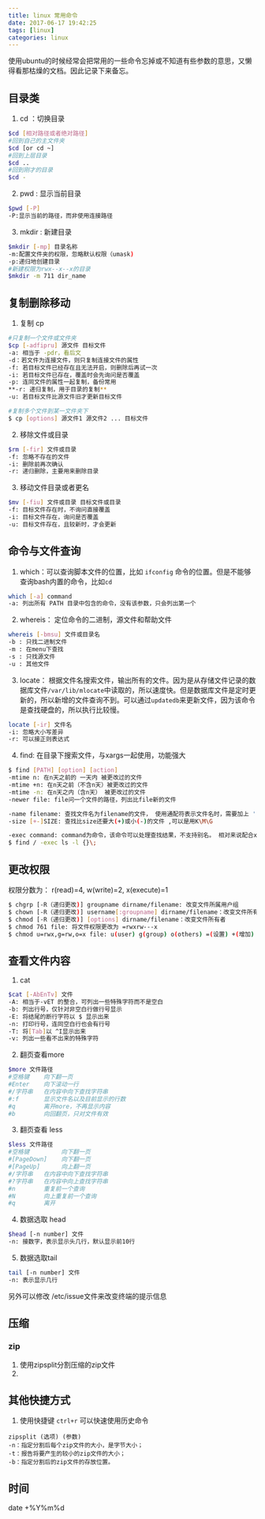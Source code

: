 ```yaml
---
title: linux 常用命令
date: 2017-06-17 19:42:25
tags: [linux]
categories: linux
---
```


使用ubuntu的时候经常会把常用的一些命令忘掉或不知道有些参数的意思，又懒得看那枯燥的文档。因此记录下来备忘。<br>
<!-- more -->
## 目录类
1. cd ：切换目录
``` bash
$cd [相对路径或者绝对路径]
#回到自己的主文件夹
$cd [or cd ~]
#回到上层目录
$cd ..
#回到刚才的目录
$cd -
```
2. pwd : 显示当前目录
```bash
$pwd [-P]
-P:显示当前的路径，而非使用连接路径
```
3. mkdir : 新建目录
```bash
$mkdir [-mp] 目录名称
-m:配置文件夹的权限，忽略默认权限（umask)
-p:递归地创建目录
#新建权限为rwx--x--x的目录
$mkdir -m 711 dir_name
```
## 复制删除移动
1. 复制 cp
```bash
#只复制一个文件或文件夹
$cp [-adfipru] 源文件 目标文件
-a: 相当于 -pdr，看后文
-d：若文件为连接文件，则只复制连接文件的属性
-f: 若目标文件已经存在且无法开启，则删除后再试一次
-i: 若目标文件已存在，覆盖时会先询问是否覆盖
-p: 连同文件的属性一起复制，备份常用
**-r: 递归复制，用于目录的复制**
-u: 若目标文件比源文件旧才更新目标文件

#复制多个文件到某一文件夹下
$ cp [options] 源文件1 源文件2 ... 目标文件
```
2. 移除文件或目录
```bash
$rm [-fir] 文件或目录
-f: 忽略不存在的文件
-i: 删除前再次确认
-r: 递归删除，主要用来删除目录
```
3. 移动文件目录或者更名
```bash
$mv [-fiu] 文件或目录 目标文件或目录
-f: 目标文件存在时，不询问直接覆盖
-i: 目标文件存在，询问是否覆盖
-u: 目标文件存在，且较新时，才会更新
```
## 命令与文件查询
1. which：可以查询脚本文件的位置，比如 `ifconfig` 命令的位置。但是不能够查询bash内置的命令，比如`cd`
```bash
which [-a] command
-a: 列出所有 PATH 目录中包含的命令，没有该参数，只会列出第一个
```
2. whereis： 定位命令的二进制，源文件和帮助文件
```bash
whereis [-bmsu] 文件或目录名
-b : 只找二进制文件
-m : 在menu下查找
-s : 只找源文件
-u : 其他文件
```
3. locate： 根据文件名搜索文件，输出所有的文件。因为是从存储文件记录的数据库文件`/var/lib/mlocate`中读取的，所以速度快。但是数据库文件是定时更新的，所以新增的文件查询不到。可以通过`updatedb`来更新文件，因为该命令是查找硬盘的，所以执行比较慢。
```bash
locate [-ir] 文件名
-i: 忽略大小写差异
-r: 可以接正则表达式
```
4. find: 在目录下搜索文件，与xargs一起使用，功能强大
```bash
$ find [PATH] [option] [action]
-mtime n: 在n天之前的 一天内 被更改过的文件
-mtime +n: 在n天之前（不含n天）被更改过的文件
-mtime -n: 在n天之内（含n天） 被更改过的文件
-newer file: file问一个文件的路径，列出比file新的文件

-name filename: 查找文件名为filename的文件， 使用通配符表示文件名时，需要加上 ''
-size [+-]SIZE: 查找比size还要大(+)或小(-)的文件 ,可以是用K\M\G

-exec command: command为命令，该命令可以处理查找结果，不支持别名。 相对来说配合xargs更强大
$ find / -exec ls -l {}\;

```
## 更改权限
权限分数为： r(read)=4, w(write)=2, x(execute)=1
```bash
$ chgrp [-R（递归更改)] groupname dirname/filename: 改变文件所属用户组
$ chown [-R（递归更改)] username[:groupname] dirname/filename：改变文件所有者
$ chmod [-R（递归更改)] [options] dirname/filename：改变文件所有者
$ chmod 761 file: 将文件权限更改为 =rwxrw---x
$ chmod u=rwx,g=rw,o=x file: u(user) g(group) o(others) =(设置) +(增加) -(取消)

```


## 查看文件内容
1. cat
```bash
$cat [-AbEnTv] 文件
-A: 相当于-vET 的整合，可列出一些特殊字符而不是空白
-b: 列出行号，仅针对非空白行做行号显示
-E: 将结尾的断行字符以 $ 显示出来
-n: 打印行号，连同空白行也会有行号
-T: 将[Tab]以 ^I显示出来
-v: 列出一些看不出来的特殊字符
```
2. 翻页查看more
```bash
$more 文件路径
#空格键    向下翻一页
#Enter    向下滚动一行
#/字符串   在内容中向下查找字符串
#:f       显示文件名以及目前显示的行数
#q        离开more，不再显示内容
#b        向回翻页，只对文件有效
```
3. 翻页查看 less
```bash
$less 文件路径
#空格键         向下翻一页
#[PageDown]    向下翻一页
#[PageUp]      向上翻一页
#/字符串   在内容中向下查找字符串
#?字符串   在内容中向上查找字符串
#n        重复前一个查询
#N        向上重复前一个查询
#q        离开
````
4. 数据选取 head
```bash
$head [-n number] 文件
-n: 接数字，表示显示头几行，默认显示前10行
```
5. 数据选取tail
```bash
tail [-n number] 文件
-n: 表示显示几行
```
另外可以修改 /etc/issue文件来改变终端的提示信息
## 压缩
### zip
1. 使用zipsplit分割压缩的zip文件
2. 

## 其他快捷方式
1. 使用快捷键 `ctrl+r` 可以快速使用历史命令
```
zipsplit (选项) (参数)
-n：指定分割后每个zip文件的大小，是字节大小；
-t：报告将要产生的较小的zip文件的大小；
-b：指定分割后的zip文件的存放位置。
```


## 时间
date +%Y%m%d